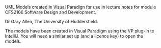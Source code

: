 UML Models created in Visual Paradign for use in lecture notes for module CFS2160 Software Design and Development.

Dr Gary Allen, The University of Huddersfield.

The models have been created in Visual Paradigm using the VP plug-in to IntelliJ. You will need a similar set up (and a licence key) to open the models.



